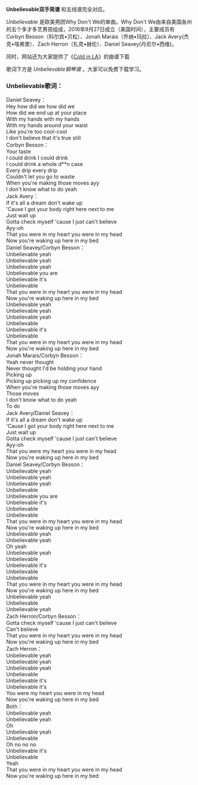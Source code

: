 

**Unbelievable双手简谱** 和五线谱完全对应。

_Unbelievable_ 是欧美男团Why Don't We的单曲。Why Don't
We由来自美国各州的五个多才多艺男孩组成，2016年9月27日成立（美国时间），主要成员有Corbyn Besson（科尔宾•贝松）、Jonah
Marais（乔纳•玛拉）、Jack Avery(杰克•埃弗里）、Zach Herron（扎克•赫伦）、Daniel Seavey(丹尼尔•西维)。

同时，网站还为大家提供了《[Cold in LA](Music-10218-Cold-in-LA-Why-Dont-We.html "Cold in
LA")》的曲谱下载

歌词下方是 _Unbelievable钢琴谱_ ，大家可以免费下载学习。

### Unbelievable歌词：

Daniel Seavey：  
Hey how did we how did we  
How did we end up at your place  
With my hands with my hands  
With my hands around your waist  
Like you're too cool-cool  
I don't believe that it's true still  
Corbyn Besson：  
Your taste  
I could drink I could drink  
I could drink a whole d**n case  
Every drip every drip  
Couldn't let you go to waste  
When you're making those moves ayy  
I don't know what to do yeah  
Jack Avery：  
If it's all a dream don't wake up  
'Cause I got your body right here next to me  
Just wait up  
Gotta check myself 'cause I just can't believe  
Ayy-oh  
That you were in my heart you were in my head  
Now you're waking up here in my bed  
Daniel Seavey/Corbyn Besson：  
Unbelievable yeah  
Unbelievable yeah  
Unbelievable yeah  
Unbelievable you are  
Unbelievable it's  
Unbelievable  
That you were in my heart you were in my head  
Now you're waking up here in my bed  
Unbelievable yeah  
Unbelievable yeah  
Unbelievable yeah  
Unbelievable  
Unbelievable it's  
Unbelievable  
That you were in my heart you were in my head  
Now you're waking up here in my bed  
Jonah Marais/Corbyn Besson：  
Yeah never thought  
Never thought I'd be holding your hand  
Picking up  
Picking up picking up my confidence  
When you're making those moves ayy  
Those moves  
I don't know what to do yeah  
To do  
Jack Avery/Daniel Seavey：  
If it's all a dream don't wake up  
'Cause I got your body right here next to me  
Just wait up  
Gotta check myself 'cause I just can't believe  
Ayy-oh  
That you were my heart you were in my head  
Now you're waking up here in my bed  
Daniel Seavey/Corbyn Besson：  
Unbelievable yeah  
Unbelievable yeah  
Unbelievable yeah  
Unbelievable  
Unbelievable you are  
Unbelievable it's  
Unbelievable  
Unbelievable  
That you were in my heart you were in my head  
Now you're waking up here in my bed  
Unbelievable yeah  
Unbelievable yeah  
Oh yeah  
Unbelievable yeah  
Unbelievable  
Unbelievable it's  
Unbelievable  
Unbelievable  
That you were in my heart you were in my head  
Now you're waking up here in my bed  
Unbelievable yeah  
Unbelievable  
Unbelievable yeah  
Zach Herron/Corbyn Besson：  
Gotta check myself 'cause I just can't believe  
Can't believe  
That you were in my heart you were in my head  
Now you're waking up here in my bed  
Zach Herron：  
Unbelievable yeah  
Unbelievable yeah  
Unbelievable yeah  
Unbelievable  
Unbelievable it's  
Unbelievable it's  
You were my heart you were in my head  
Now you're waking up here in my bed  
Both：  
Unbelievable yeah  
Unbelievable yeah  
Oh  
Unbelievable yeah  
Unbelievable  
Oh no no no  
Unbelievable it's  
Unbelievable  
Yeah  
That you were in my heart you were in my head  
Now you're waking up here in my bed

